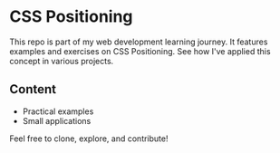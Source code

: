 
# CSS Positioning  
This repo is part of my web development learning journey. It features examples and exercises on CSS Positioning.   See how I've applied this concept in various projects.  
## Content 
- Practical examples
- Small applications

Feel free to clone, explore, and contribute!
